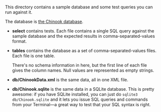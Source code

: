 This directory contains a sample database and some test queries you can
run against it.

The database is [the Chinook database](https://chinookdatabase.codeplex.com/).

*   **select** contains tests.
    Each file contains a single SQL query against the sample database
    and the expected results in comma-separated-values format.

*   **tables** contains the database as a set of comma-separated-values files.
    Each file is one table.

    There's no schema information in here, but the first line of each file
    gives the column names.
    Null values are represented as empty strings.

*   **db/ChinookData.xml** is the same data, all in one XML file.

*   **db/Chinook.sqlite** is the same data in a SQLite database.
    This is pretty awesome: if you have SQLite installed, you can just
    do `sqlite3 db/Chinook.sqlite` and it lets you issue SQL queries and commands
    from your Terminal—a great way to test that your SQL syntax is right.


